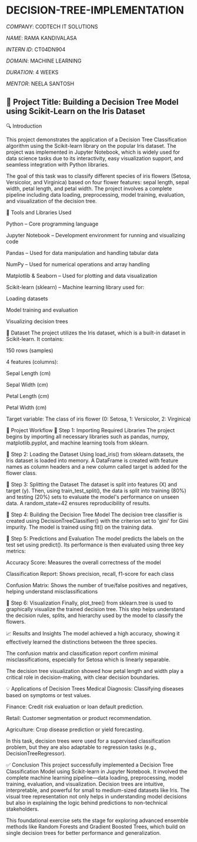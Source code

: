 # DECISION-TREE-IMPLEMENTATION

*COMPANY*: CODTECH IT SOLUTIONS

*NAME*: RAMA KANDIVALASA 

*INTERN ID*: CT04DN904

*DOMAIN*: MACHINE LEARNING 

*DURATION*: 4 WEEKS

*MENTOR*: NEELA SANTOSH

## 📌 Project Title: Building a Decision Tree Model using Scikit-Learn on the Iris Dataset
🔍 Introduction

This project demonstrates the application of a Decision Tree Classification algorithm using the Scikit-learn library on the popular Iris dataset. The project was implemented in Jupyter Notebook, which is widely used for data science tasks due to its interactivity, easy visualization support, and seamless integration with Python libraries.

The goal of this task was to classify different species of iris flowers (Setosa, Versicolor, and Virginica) based on four flower features: sepal length, sepal width, petal length, and petal width. The project involves a complete pipeline including data loading, preprocessing, model training, evaluation, and visualization of the decision tree.

🔧 Tools and Libraries Used

Python – Core programming language

Jupyter Notebook – Development environment for running and visualizing code

Pandas – Used for data manipulation and handling tabular data

NumPy – Used for numerical operations and array handling

Matplotlib & Seaborn – Used for plotting and data visualization

Scikit-learn (sklearn) – Machine learning library used for:

Loading datasets

Model training and evaluation

Visualizing decision trees

📂 Dataset
The project utilizes the Iris dataset, which is a built-in dataset in Scikit-learn. It contains:

150 rows (samples)

4 features (columns):

Sepal Length (cm)

Sepal Width (cm)

Petal Length (cm)

Petal Width (cm)

Target variable: The class of iris flower (0: Setosa, 1: Versicolor, 2: Virginica)

🔄 Project Workflow
📌 Step 1: Importing Required Libraries
The project begins by importing all necessary libraries such as pandas, numpy, matplotlib.pyplot, and machine learning tools from sklearn.

📌 Step 2: Loading the Dataset
Using load_iris() from sklearn.datasets, the Iris dataset is loaded into memory. A DataFrame is created with feature names as column headers and a new column called target is added for the flower class.

📌 Step 3: Splitting the Dataset
The dataset is split into features (X) and target (y). Then, using train_test_split(), the data is split into training (80%) and testing (20%) sets to evaluate the model's performance on unseen data. A random_state=42 ensures reproducibility of results.

📌 Step 4: Building the Decision Tree Model
The decision tree classifier is created using DecisionTreeClassifier() with the criterion set to 'gini' for Gini impurity. The model is trained using fit() on the training data.

📌 Step 5: Predictions and Evaluation
The model predicts the labels on the test set using predict(). Its performance is then evaluated using three key metrics:

Accuracy Score: Measures the overall correctness of the model

Classification Report: Shows precision, recall, f1-score for each class

Confusion Matrix: Shows the number of true/false positives and negatives, helping understand misclassifications

📌 Step 6: Visualization
Finally, plot_tree() from sklearn.tree is used to graphically visualize the trained decision tree. This step helps understand the decision rules, splits, and hierarchy used by the model to classify the flowers.

📈 Results and Insights
The model achieved a high accuracy, showing it effectively learned the distinctions between the three species.

The confusion matrix and classification report confirm minimal misclassifications, especially for Setosa which is linearly separable.

The decision tree visualization showed how petal length and width play a critical role in decision-making, with clear decision boundaries.

💡 Applications of Decision Trees
Medical Diagnosis: Classifying diseases based on symptoms or test values.

Finance: Credit risk evaluation or loan default prediction.

Retail: Customer segmentation or product recommendation.

Agriculture: Crop disease prediction or yield forecasting.

In this task, decision trees were used for a supervised classification problem, but they are also adaptable to regression tasks (e.g., DecisionTreeRegressor).

✅ Conclusion
This project successfully implemented a Decision Tree Classification Model using Scikit-learn in Jupyter Notebook. It involved the complete machine learning pipeline—data loading, preprocessing, model training, evaluation, and visualization. Decision trees are intuitive, interpretable, and powerful for small to medium-sized datasets like Iris. The visual tree representation not only helps in understanding model decisions but also in explaining the logic behind predictions to non-technical stakeholders.

This foundational exercise sets the stage for exploring advanced ensemble methods like Random Forests and Gradient Boosted Trees, which build on single decision trees for better performance and generalization.
